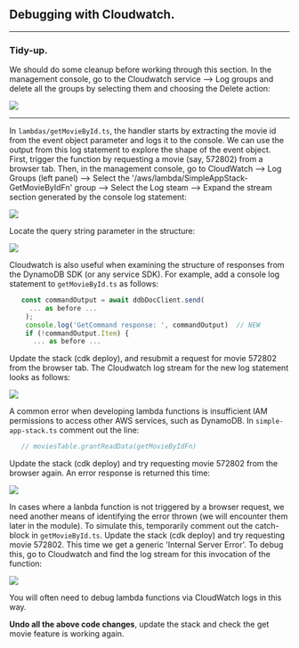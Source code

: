 ## Debugging with Cloudwatch. 

----------------------
### Tidy-up.

We should do some cleanup before working through this section. In the management console, go to the Cloudwatch service --> Log groups and delete all the groups by selecting them and choosing the Delete action: 

![][deletelog]

-----------------------------

In `lambdas/getMovieById.ts`, the handler starts by extracting the movie id from the event object parameter and logs it to the console. We can use the output from this log statement to explore the shape of the event object. First, trigger the function by requesting a movie (say, 572802) from a browser tab. Then, in the management console, go to  CloudWatch --> Log Groups (left panel) --> Select the '/aws/lambda/SimpleAppStack-GetMovieByIdFn' group --> Select the Log steam --> Expand the stream section generated by the console log statement: 

![][eventshape1]

Locate the query string parameter in the structure:

![][eventshape2]

Cloudwatch is also useful when examining the structure of responses from the DynamoDB SDK (or any service SDK). For example, add a console log statement to `getMovieById.ts` as follows:
~~~ts
   const commandOutput = await ddbDocClient.send(
     ... as before ...
    );
    console.log('GetCommand response: ', commandOutput)  // NEW
    if (!commandOutput.Item) {
      ... as before ...
~~~
Update the stack (cdk deploy), and resubmit a request for movie 572802 from the browser tab. The Cloudwatch log stream for the new log statement looks as follows:

![][getcommand]

A common error when developing lambda functions is insufficient IAM permissions to access other AWS services, such as DynamoDB. In `simple-app-stack.ts` comment out the line:
~~~ts
   // moviesTable.grantReadData(getMovieByIdFn)
~~~

Update the stack (cdk deploy) and try requesting movie 572802 from the browser again. An error response is returned this time:

![][accessdenied1]

In cases where a lanbda function is not triggered by a browser request, we need another means of identifying the error thrown (we will encounter them later in the module). To simulate this, temporarily comment out the catch-block in `getMovieById.ts`. Update the stack (cdk deploy) and try requesting movie 572802. This time we get a generic 'Internal Server Error'. To debug this, go to Cloudwatch and find the log stream for this invocation of the function:

![][accessdenied2]

You will often need to debug lambda functions via CloudWatch logs in this way. 

__Undo all the above code changes__, update the stack and check the get movie feature is working again.


[accessdenied1]: ./img/accessdenied1.png
[accessdenied2]: ./img/accessdenied2.png
[eventshape1]: ./img/eventshape1.png
[eventshape2]: ./img/eventshape2.png
[getcommand]: ./img/getcommand.png
[deletelog]: ./img/deletelog.png

